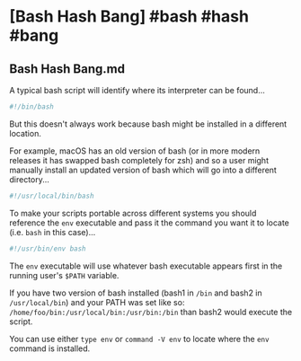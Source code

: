 # [Bash Hash Bang] #bash #hash #bang

## Bash Hash Bang.md

A typical bash script will identify where its interpreter can be found...

```bash
#!/bin/bash
```

But this doesn't always work because bash might be installed in a different location.

For example, macOS has an old version of bash (or in more modern releases it has swapped bash completely for zsh) and so a user might manually install an updated version of bash which will go into a different directory...

```bash
#!/usr/local/bin/bash
```

To make your scripts portable across different systems you should reference the `env` executable and pass it the command you want it to locate (i.e. `bash` in this case)...

```bash
#!/usr/bin/env bash
```

The `env` executable will use whatever bash executable appears first in the running user's `$PATH` variable. 

If you have two version of bash installed (bash1 in `/bin` and bash2 in `/usr/local/bin`) and your PATH was set like so: `/home/foo/bin:/usr/local/bin:/usr/bin:/bin` than bash2 would execute the script.

You can use either `type env` or `command -V env` to locate where the `env` command is installed.

